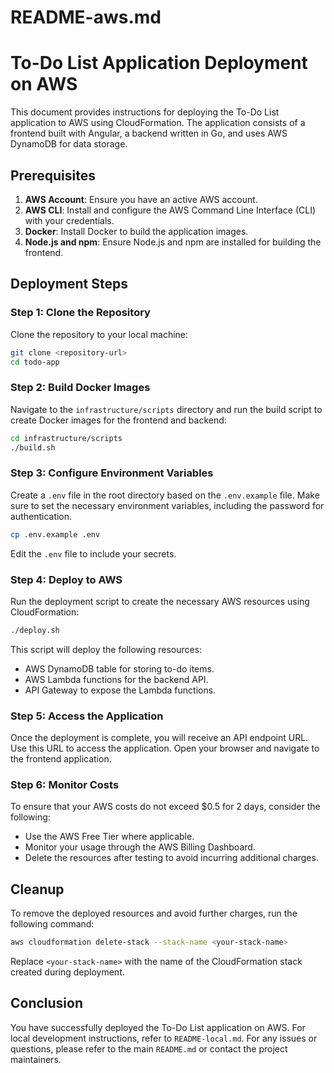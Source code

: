# README-aws.md

# To-Do List Application Deployment on AWS

This document provides instructions for deploying the To-Do List application to AWS using CloudFormation. The application consists of a frontend built with Angular, a backend written in Go, and uses AWS DynamoDB for data storage.

## Prerequisites

1. **AWS Account**: Ensure you have an active AWS account.
2. **AWS CLI**: Install and configure the AWS Command Line Interface (CLI) with your credentials.
3. **Docker**: Install Docker to build the application images.
4. **Node.js and npm**: Ensure Node.js and npm are installed for building the frontend.

## Deployment Steps

### Step 1: Clone the Repository

Clone the repository to your local machine:

```bash
git clone <repository-url>
cd todo-app
```

### Step 2: Build Docker Images

Navigate to the `infrastructure/scripts` directory and run the build script to create Docker images for the frontend and backend:

```bash
cd infrastructure/scripts
./build.sh
```

### Step 3: Configure Environment Variables

Create a `.env` file in the root directory based on the `.env.example` file. Make sure to set the necessary environment variables, including the password for authentication.

```bash
cp .env.example .env
```

Edit the `.env` file to include your secrets.

### Step 4: Deploy to AWS

Run the deployment script to create the necessary AWS resources using CloudFormation:

```bash
./deploy.sh
```

This script will deploy the following resources:
- AWS DynamoDB table for storing to-do items.
- AWS Lambda functions for the backend API.
- API Gateway to expose the Lambda functions.

### Step 5: Access the Application

Once the deployment is complete, you will receive an API endpoint URL. Use this URL to access the application. Open your browser and navigate to the frontend application.

### Step 6: Monitor Costs

To ensure that your AWS costs do not exceed $0.5 for 2 days, consider the following:
- Use the AWS Free Tier where applicable.
- Monitor your usage through the AWS Billing Dashboard.
- Delete the resources after testing to avoid incurring additional charges.

## Cleanup

To remove the deployed resources and avoid further charges, run the following command:

```bash
aws cloudformation delete-stack --stack-name <your-stack-name>
```

Replace `<your-stack-name>` with the name of the CloudFormation stack created during deployment.

## Conclusion

You have successfully deployed the To-Do List application on AWS. For local development instructions, refer to `README-local.md`. For any issues or questions, please refer to the main `README.md` or contact the project maintainers.